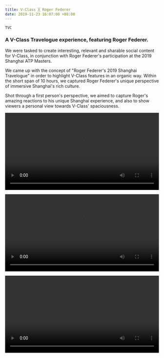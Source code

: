 ```yaml
---
title: V-Class ╳ Roger Federer
date: 2019-11-23 16:07:00 +08:00
---
```


`TVC`

<h3>A V-Class Travelogue experience, featuring Roger Federer.</h3>

<p>We were tasked to create interesting, relevant and sharable social content for V-Class, in conjunction with Roger Federer's participation at the 2019 Shanghai ATP Masters.</p>

<p>We came up with the concept of "Roger Federer's 2019 Shanghai Travelogue" in order to highlight V-Class features in an organic way. Within the short span of 10 hours, we captured Roger Federer's unique perspective of immersive Shanghai's rich culture.</p>

<p>Shot through a first person's perspective, we aimed to capture Roger's amazing reactions to his unique Shanghai experience, and also to show viewers a personal view towards V-Class' spaciousness.</p>

<p><video width="100%" preload="metadata" controls="" autoplay="" loop="">
  <source src="https://s3.amazonaws.com/kitmeng.com/img/2019-v-class-roger-federer/01_1.mp4" type="video/mp4">
  Your browser does not support HTML5 video.
</video></p>

<p><video width="100%" preload="metadata" controls="" autoplay="" loop="">
  <source src="https://s3.amazonaws.com/kitmeng.com/img/2019-v-class-roger-federer/02_1.mp4" type="video/mp4">
  Your browser does not support HTML5 video.
</video></p>

<p><video width="100%" preload="metadata" controls="" autoplay="" loop="">
  <source src="https://s3.amazonaws.com/kitmeng.com/img/2019-v-class-roger-federer/03_1.mp4" type="video/mp4">
  Your browser does not support HTML5 video.
</video></p>

<div class="whitespace"></div>